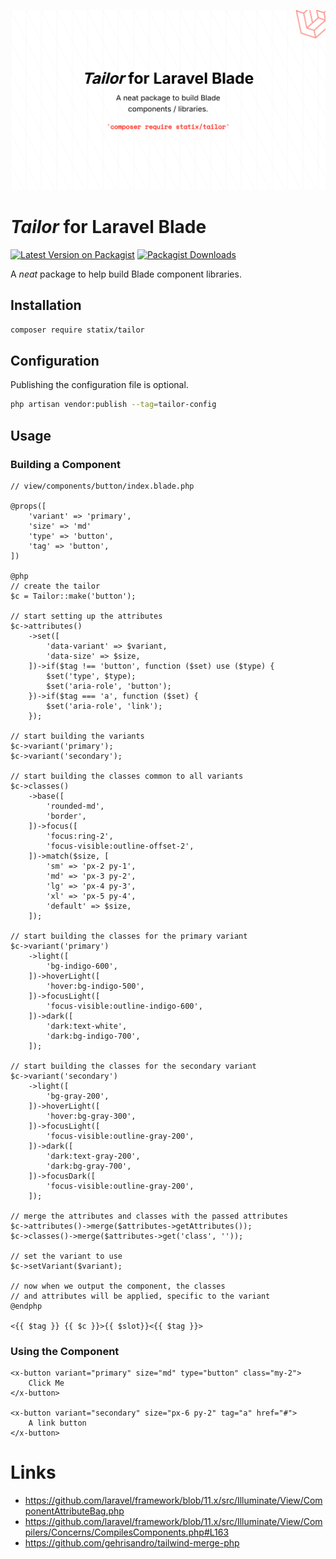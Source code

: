 ![Statix](./.art/banner.png)

# _Tailor_ for Laravel Blade

[![Latest Version on Packagist](https://img.shields.io/packagist/v/statix/tailor.svg?style=flat-square)](https://packagist.org/packages/statix/tailor)
[![Packagist Downloads](https://img.shields.io/packagist/dt/statix/tailor.svg?style=flat-square)](https://packagist.org/packages/statix/tailor)

A _neat_ package to help build Blade component libraries.

## Installation

```bash
composer require statix/tailor
```

## Configuration

Publishing the configuration file is optional.

```bash
php artisan vendor:publish --tag=tailor-config
```

## Usage

### Building a Component

```blade
// view/components/button/index.blade.php

@props([
    'variant' => 'primary',
    'size' => 'md'
    'type' => 'button',
    'tag' => 'button',
])

@php
// create the tailor
$c = Tailor::make('button');

// start setting up the attributes
$c->attributes()
    ->set([
        'data-variant' => $variant,
        'data-size' => $size,
    ])->if($tag !== 'button', function ($set) use ($type) {
        $set('type', $type);
        $set('aria-role', 'button');
    })->if($tag === 'a', function ($set) {
        $set('aria-role', 'link');
    });

// start building the variants
$c->variant('primary');
$c->variant('secondary');

// start building the classes common to all variants
$c->classes()
    ->base([
        'rounded-md',
        'border',
    ])->focus([
        'focus:ring-2',
        'focus-visible:outline-offset-2',
    ])->match($size, [
        'sm' => 'px-2 py-1',
        'md' => 'px-3 py-2',
        'lg' => 'px-4 py-3',
        'xl' => 'px-5 py-4',
        'default' => $size,
    ]);

// start building the classes for the primary variant
$c->variant('primary')
    ->light([
        'bg-indigo-600',
    ])->hoverLight([
        'hover:bg-indigo-500',
    ])->focusLight([
        'focus-visible:outline-indigo-600',
    ])->dark([
        'dark:text-white',
        'dark:bg-indigo-700',
    ]);

// start building the classes for the secondary variant
$c->variant('secondary')
    ->light([
        'bg-gray-200',
    ])->hoverLight([
        'hover:bg-gray-300',
    ])->focusLight([
        'focus-visible:outline-gray-200',
    ])->dark([
        'dark:text-gray-200',
        'dark:bg-gray-700',
    ])->focusDark([
        'focus-visible:outline-gray-200',
    ]);

// merge the attributes and classes with the passed attributes
$c->attributes()->merge($attributes->getAttributes());
$c->classes()->merge($attributes->get('class', ''));

// set the variant to use
$c->setVariant($variant);

// now when we output the component, the classes
// and attributes will be applied, specific to the variant
@endphp

<{{ $tag }} {{ $c }}>{{ $slot}}<{{ $tag }}>
```

### Using the Component

```blade
<x-button variant="primary" size="md" type="button" class="my-2">
    Click Me
</x-button>

<x-button variant="secondary" size="px-6 py-2" tag="a" href="#">
    A link button
</x-button>
```

# Links

-   https://github.com/laravel/framework/blob/11.x/src/Illuminate/View/ComponentAttributeBag.php
-   https://github.com/laravel/framework/blob/11.x/src/Illuminate/View/Compilers/Concerns/CompilesComponents.php#L163
-   https://github.com/gehrisandro/tailwind-merge-php
